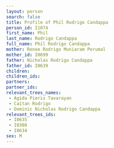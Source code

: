 ```yaml
---
layout: person
search: false
title: Profile of Phil Rodrigo Candappa
person_id: I1074
first_name: Phil
last_name: Rodrigo Candappa
full_name: Phil Rodrigo Candappa
mother: Renee Rodrigo Muniaram Perumal
mother_id: I0699
father: Nicholas Rodrigo Candappa
father_id: I0639
children:
children_ids:
partners:
partner_ids:
relevant_trees_names:
 - Agida Pieris Tavarayan
 - Caitan Rodrigo
 - Dominic Nicholas Rodrigo Candappa
relevant_trees_ids:
 - I0635
 - I0308
 - I0634
sex: M
---
```


